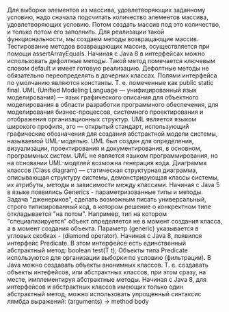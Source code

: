 Для выборки элементов из массива, удовлетворяющих заданному условию, надо сначала подсчитать количество элементов массива, удовлетворяющих условию. Потом создать массив под это количество, и только потом его заполнить. Для реализации такой функциональности, мы создаем методы возвращающие массив.
Тестирование методов возвращающих массив, осуществляется при помощи assertArrayEquals.
Начиная с Java 8 в интерфейсах можно использовать дефолтные методы. Такой метод помечается ключевым словом default и имеет готовую реализацию. Дефолтные методы не обязательно переопределять в дочерних классах.
Полями интерфейса по умолчанию являются константы. Т. е. помеченные как public static final.
UML (Unified Modeling Language — унифицированный язык моделирования) — язык графического описания для объектного моделирования в области разработки программного обеспечения, для моделирования бизнес-процессов, системного проектирования и отображения организационных структур. UML является языком широкого профиля, это — открытый стандарт, использующий графические обозначения для создания абстрактной модели системы, называемой UML-моделью. UML был создан для определения, визуализации, проектирования и документирования, в основном, программных систем. UML не является языком программирования, но на основании UML-моделей возможна генерация кода.
Диаграмма классов (Class diagram) — статическая структурная диаграмма, описывающая структуру системы, демонстрирующая классы системы, их атрибуты, методы и зависимости между классами.
Начиная с Java 5 в языке появились Generics - параметризованные типы и методы. Задача "дженериков", сделать возможным писать универсальный, строго типизированный код, в котором решение о конкректном типе откладывается "на потом". Например, тип на котором "специализируется" объект определяется не в момент создания класса, а в момент создания объекта. Параметр (generic) указывается в угловых скобках - <T> (diamond operator).
Начиная с Java 8, появился интерфейс Predicate<T>. В этом интерфейсе есть единственный абстрактный метод: boolean test(T t); Объекты типа Predicate используются для организации выборки по условию (фильтрации).
В Java можно создавать объекты анонимных классов. Т. е. создавать объекты интефейсов, или абстрактных классов, при этом сразу, на месте, имплементируя абстрактные методы. Начиная с Java 8, для интерфейсов и абстрактных классов имеющих только один абстрактный метод, можно использовать упрощенный синтаксис лямбда выражений: (arguments) -> method body